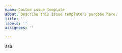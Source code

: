 ```yaml
---
name: Custom issue template
about: Describe this issue template's purpose here.
title: ''
labels: ''
assignees: ''

---
```


asa
